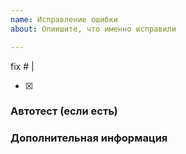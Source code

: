 ```yaml
---
name: Исправление ошибки
about: Опиишите, что именно исправили

---
```


fix # |

- [x]

### Автотест (если есть)

### Дополнительная информация

